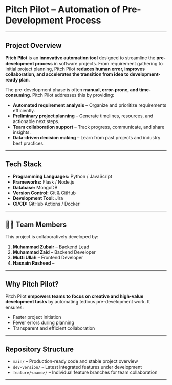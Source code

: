 # Pitch Pilot – Automation of Pre-Development Process

---

## Project Overview

**Pitch Pilot** is an **innovative automation tool** designed to streamline the **pre-development process** in software projects. From requirement gathering to initial project planning, Pitch Pilot **reduces human error, improves collaboration, and accelerates the transition from idea to development-ready plan**.

The pre-development phase is often **manual, error-prone, and time-consuming**. Pitch Pilot addresses this by providing:  
- **Automated requirement analysis** – Organize and prioritize requirements efficiently.  
- **Preliminary project planning** – Generate timelines, resources, and actionable next steps.  
- **Team collaboration support** – Track progress, communicate, and share insights.  
- **Data-driven decision making** – Learn from past projects and industry best practices.

---

## Tech Stack

- **Programming Languages:** Python / JavaScript   
- **Frameworks:** Flask /  Node.js   
- **Database:**  MongoDB  
- **Version Control:** Git & GitHub
- **Development Tool:** Jira   
- **CI/CD:** GitHub Actions / Docker   

---

## 👨‍💻 Team Members

This project is collaboratively developed by:  
1. **Muhammad Zubair** – Backend Lead   
2. **Muhammad Zaid** – Backend Developer  
3. **Mutti Ullah** – Frontend Developer  
4. **Hasnain Rasheed** –   

---

##  Why Pitch Pilot?

Pitch Pilot **empowers teams to focus on creative and high-value development tasks** by automating tedious pre-development work. It ensures:  
- Faster project initiation  
- Fewer errors during planning  
- Transparent and efficient collaboration  

---

##  Repository Structure

- `main/` – Production-ready code and stable project overview  
- `dev-version/` – Latest integrated features under development  
- `feature/<name>/` – Individual feature branches for team collaboration  
---

